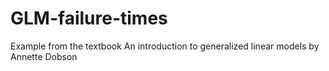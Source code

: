 # GLM-failure-times
Example from the textbook An introduction to generalized linear models by Annette Dobson
